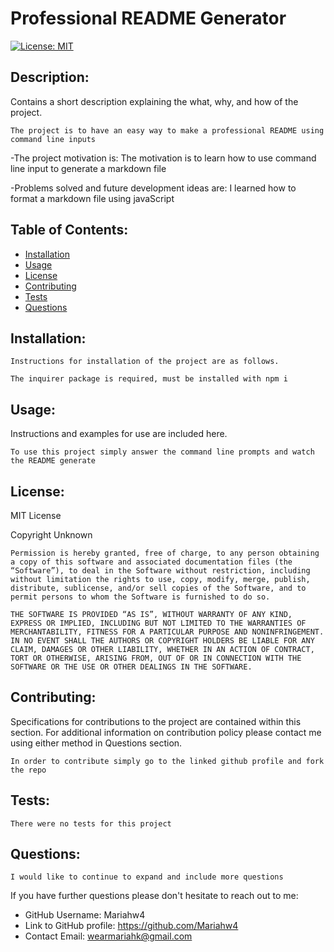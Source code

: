  # Professional README Generator 
  [![License: MIT](https://img.shields.io/badge/License-MIT-yellow.svg)](https://opensource.org/licenses/MIT)

  ## Description: 

  Contains a short description explaining the what, why, and how of the project. 
  
    The project is to have an easy way to make a professional README using command line inputs  

  -The project motivation is: The motivation is to learn how to use command line input to generate a markdown file
  
  -Problems solved and future development ideas are: I learned how to format a markdown file using javaScript


  ## Table of Contents:
  * [Installation](#installation)
  * [Usage](#usage)
  * [License](#license)
  * [Contributing](#contributing)
  * [Tests](#tests)
  * [Questions](#questions)

  ## Installation: 
    Instructions for installation of the project are as follows. 
    
    The inquirer package is required, must be installed with npm i

  ## Usage: 
  Instructions and examples for use are included here. 
  
    To use this project simply answer the command line prompts and watch the README generate  

  ## License: 

  MIT License 

  Copyright Unknown

    Permission is hereby granted, free of charge, to any person obtaining a copy of this software and associated documentation files (the “Software”), to deal in the Software without restriction, including without limitation the rights to use, copy, modify, merge, publish, distribute, sublicense, and/or sell copies of the Software, and to permit persons to whom the Software is furnished to do so.
    
    THE SOFTWARE IS PROVIDED “AS IS”, WITHOUT WARRANTY OF ANY KIND, EXPRESS OR IMPLIED, INCLUDING BUT NOT LIMITED TO THE WARRANTIES OF MERCHANTABILITY, FITNESS FOR A PARTICULAR PURPOSE AND NONINFRINGEMENT. IN NO EVENT SHALL THE AUTHORS OR COPYRIGHT HOLDERS BE LIABLE FOR ANY CLAIM, DAMAGES OR OTHER LIABILITY, WHETHER IN AN ACTION OF CONTRACT, TORT OR OTHERWISE, ARISING FROM, OUT OF OR IN CONNECTION WITH THE SOFTWARE OR THE USE OR OTHER DEALINGS IN THE SOFTWARE.

  ## Contributing: 
  Specifications for contributions to the project are contained within this section.
  For additional information on contribution policy please contact me using either method in Questions section.

    In order to contribute simply go to the linked github profile and fork the repo

  ## Tests: 
    There were no tests for this project  
  
  ## Questions: 
    I would like to continue to expand and include more questions  
  
  If you have further questions please don't hesitate to reach out to me:
* GitHub Username: Mariahw4 
* Link to GitHub profile: https://github.com/Mariahw4
* Contact Email: <a href="mailto:wearmariahk@gmail.com">wearmariahk@gmail.com</a>

